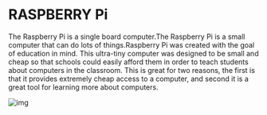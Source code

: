 # RASPBERRY Pi

The Raspberry Pi is a single board computer.The Raspberry Pi is a small computer that can do lots of things.Raspberry Pi was created with the goal of education in mind. This ultra-tiny computer was designed to be small and cheap so that schools could easily afford them in order to teach students about computers in the classroom. This is great for two reasons, the first is that it provides extremely cheap access to a computer, and second it is a great tool for learning more about computers.

![img](https://projects-static.raspberrypi.org/projects/raspberry-pi-getting-started/0e07cfe2a142a41e6c97611e94057de6dddde935/en/images/pi-plug-in.gif)